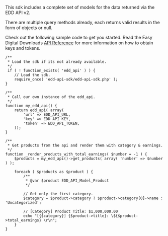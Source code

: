 This sdk includes a complete set of models for the data returned via the EDD API v2.

There are multiple query methods already, each returns valid results in the form of objects or null.

Check out the following sample code to get you started. Read the Easy Digital Downloads [API Reference](http://docs.easydigitaldownloads.com/category/1130-api-reference) for more information on how to obtain keys and tokens.

    /**
     * Load the sdk if its not already available.
     */
     if ( ! function_exists( 'edd_api' ) ) {
        // Load the sdk.
        require_once( 'edd-api-sdk/edd-api-sdk.php' );
    }
    
    /**
     * Call our own instance of the edd_api.
     */
    function my_edd_api() {
        return edd_api( array(
            'url' => EDD_API_URL,
            'key' => EDD_API_KEY,
            'token' => EDD_API_TOKEN,
        ));
    }

    /**
     * Get products from the api and render them with category & earnings.
     */
    function _render_products_with_total_earnings( $number = -1 ) {
        $products = my_edd_api()->get_products( array( 'number' => $number ) );
    
        foreach ( $products as $product ) {
            /**
             * @var $product EDD_API_Model_Product
             */
    
            // Get only the first category.
            $category = $product->category ? $product->category[0]->name : 'Uncategorized';
    
            // [Category] Product Title: $1,000,000.00
            echo "[{$category}] {$product->title}: \${$product->total_earnings} \r\n";
        }
    }